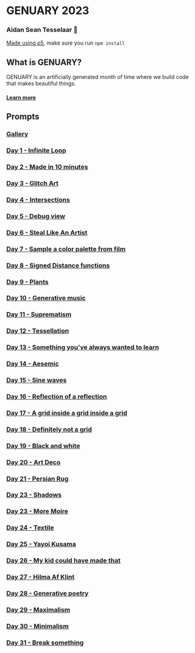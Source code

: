 # GENUARY 2023
### Aidan Sean Tesselaar 🦘

[Made using p5](https://p5js.org/), make sure you run `npm install`

## What is GENUARY?

GENUARY is an artificially generated month of time where we build code that makes beautiful things.
#### [Learn more](https://genuary.art/)


## Prompts

### [Gallery](/gallery/)

### [Day 1 - Infinite Loop](generators/01-looping/)
### [Day 2 - Made in 10 minutes]()
### [Day 3 - Glitch Art]()
### [Day 4 - Intersections]()
### [Day 5 - Debug view]()
### [Day 6 - Steal Like An Artist]()
### [Day 7 - Sample a color palette from film]()
### [Day 8 - Signed Distance functions]()
### [Day 9 - Plants]()
### [Day 10 - Generative music]()
### [Day 11 - Suprematism]()
### [Day 12 - Tessellation]()
### [Day 13 - Something you've always wanted to learn]()
### [Day 14 - Aesemic]()
### [Day 15 - Sine waves]()
### [Day 16 - Reflection of a reflection]()
### [Day 17 - A grid inside a grid inside a grid]()
### [Day 18 - Definitely not a grid]()
### [Day 19 - Black and white]()
### [Day 20 - Art Deco]()
### [Day 21 - Persian Rug]()
### [Day 23 - Shadows]()
### [Day 23 - More Moire]()
### [Day 24 - Textile]()
### [Day 25 - Yayoi Kusama]()
### [Day 26 - My kid could have made that]()
### [Day 27 - Hilma Af Klint]()
### [Day 28 - Generative poetry]()
### [Day 29 - Maximalism]()
### [Day 30 - Minimalism]()
### [Day 31 - Break something]()